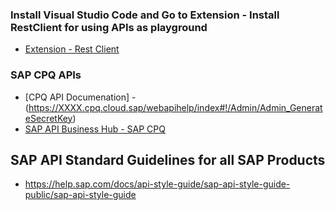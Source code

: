 
### Install Visual Studio Code and Go to Extension - Install RestClient for using APIs as playground

* [Extension - Rest Client](https://marketplace.visualstudio.com/items?itemName=humao.rest-client)

### SAP CPQ APIs

* [CPQ API Documenation] - (https://XXXX.cpq.cloud.sap/webapihelp/index#!/Admin/Admin_GenerateSecretKey)
* [SAP API Business Hub - SAP CPQ](https://api.sap.com/search?searchterm=SAP%20CPQ&tab=APIs&$refinedBy=true&$type=(%22API%22,%22API%20Package%22))





## SAP API Standard Guidelines for all SAP Products
* https://help.sap.com/docs/api-style-guide/sap-api-style-guide-public/sap-api-style-guide
